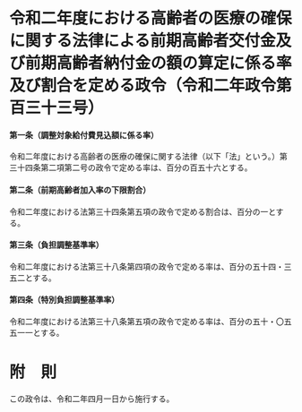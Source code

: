 # 令和二年度における高齢者の医療の確保に関する法律による前期高齢者交付金及び前期高齢者納付金の額の算定に係る率及び割合を定める政令（令和二年政令第百三十三号）
#### 第一条（調整対象給付費見込額に係る率）
令和二年度における高齢者の医療の確保に関する法律（以下「法」という。）第三十四条第二項第二号の政令で定める率は、百分の百五十六とする。
#### 第二条（前期高齢者加入率の下限割合）
令和二年度における法第三十四条第五項の政令で定める割合は、百分の一とする。
#### 第三条（負担調整基準率）
令和二年度における法第三十八条第四項の政令で定める率は、百分の五十四・三五二とする。
#### 第四条（特別負担調整基準率）
令和二年度における法第三十八条第五項の政令で定める率は、百分の五十・〇五五一一とする。
# 附　則
この政令は、令和二年四月一日から施行する。
